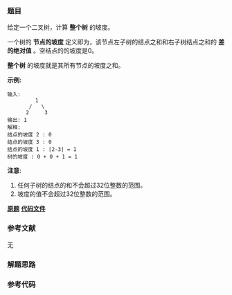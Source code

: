 ### 题目
给定一个二叉树，计算 **整个树** 的坡度。

一个树的 **节点的坡度** 定义即为，该节点左子树的结点之和和右子树结点之和的 **差的绝对值** 。空结点的的坡度是0。

**整个树** 的坡度就是其所有节点的坡度之和。

**示例:**

    
    
    输入: 
             1
           /   \
          2     3
    输出: 1
    解释: 
    结点的坡度 2 : 0
    结点的坡度 3 : 0
    结点的坡度 1 : |2-3| = 1
    树的坡度 : 0 + 0 + 1 = 1
    

**注意:**

  1. 任何子树的结点的和不会超过32位整数的范围。
  2. 坡度的值不会超过32位整数的范围。

 **[原题](https://leetcode-cn.com/problems/binary-tree-tilt/)**    **[代码文件]()**


### 参考文献
无

### 解题思路




### 参考代码

```go


```




